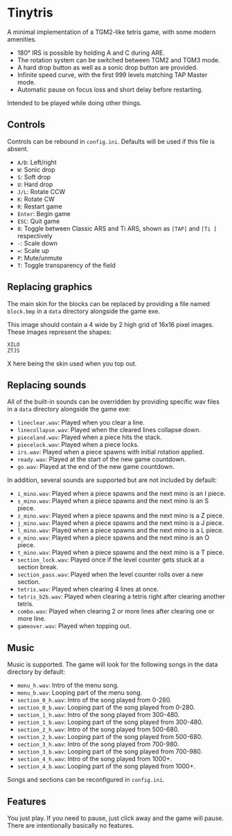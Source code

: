 # Tinytris

A minimal implementation of a TGM2-like tetris game, with some modern amenities.

- 180° IRS is possible by holding A and C during ARE.
- The rotation system can be switched between TGM2 and TGM3 mode.
- A hard drop button as well as a sonic drop button are provided.
- Infinite speed curve, with the first 999 levels matching TAP Master mode.
- Automatic pause on focus loss and short delay before restarting.

Intended to be played while doing other things.

## Controls

Controls can be rebound in `config.ini`. Defaults will be used if this file is absent.

- `A/D`: Left/right
- `W`: Sonic drop
- `S`: Soft drop
- `U`: Hard drop
- `J/L`: Rotate CCW
- `K`: Rotate CW
- `R`: Restart game
- `Enter`: Begin game
- `ESC`: Quit game
- `0`: Toggle between Classic ARS and Ti ARS, shown as `[TAP]` and `[Ti ]` respectively
- `-`: Scale down
- `=`: Scale up
- `P`: Mute/unmute
- `T`: Toggle transparency of the field

## Replacing graphics
The main skin for the blocks can be replaced by providing a file named `block.bmp` in a `data` directory alongside the game exe.

This image should contain a 4 wide by 2 high grid of 16x16 pixel images. These images represent the shapes:

```text
XILO
ZTJS
```

X here being the skin used when you top out.

## Replacing sounds
All of the built-in sounds can be overridden by providing specific wav files in a `data` directory alongside the game exe:

- `lineclear.wav`: Played when you clear a line.
- `linecollapse.wav`: Played when the cleared lines collapse down.
- `pieceland.wav`: Played when a piece hits the stack.
- `piecelock.wav`: Played when a piece locks.
- `irs.wav`: Played when a piece spawns with initial rotation applied.
- `ready.wav`: Played at the start of the new game countdown.
- `go.wav`: Played at the end of the new game countdown.

In addition, several sounds are supported but are not included by default:

- `i_mino.wav`: Played when a piece spawns and the next mino is an I piece.
- `s_mino.wav`: Played when a piece spawns and the next mino is an S piece.
- `z_mino.wav`: Played when a piece spawns and the next mino is a Z piece.
- `j_mino.wav`: Played when a piece spawns and the next mino is a J piece.
- `l_mino.wav`: Played when a piece spawns and the next mino is a L piece.
- `o_mino.wav`: Played when a piece spawns and the next mino is an O piece.
- `t_mino.wav`: Played when a piece spawns and the next mino is a T piece.
- `section_lock.wav`: Played once if the level counter gets stuck at a section break.
- `section_pass.wav`: Played when the level counter rolls over a new section.
- `tetris.wav`: Played when clearing 4 lines at once.
- `tetris_b2b.wav`: Played when clearing a tetris right after clearing another tetris.
- `combo.wav`: Played when clearing 2 or more lines after clearing one or more line.
- `gameover.wav`: Played when topping out.

## Music
Music is supported. The game will look for the following songs in the data directory by default:

- `menu_h.wav`: Intro of the menu song.
- `menu_b.wav`: Looping part of the menu song.
- `section_0_h.wav`: Intro of the song played from 0-280.
- `section_0_b.wav`: Looping part of the song played from 0-280.
- `section_1_h.wav`: Intro of the song played from 300-480.
- `section_1_b.wav`: Looping part of the song played from 300-480.
- `section_2_h.wav`: Intro of the song played from 500-680.
- `section_2_b.wav`: Looping part of the song played from 500-680.
- `section_3_h.wav`: Intro of the song played from 700-980.
- `section_3_b.wav`: Looping part of the song played from 700-980.
- `section_4_h.wav`: Intro of the song played from 1000+.
- `section_4_b.wav`: Looping part of the song played from 1000+.

Songs and sections can be reconfigured in `config.ini`.

## Features

You just play. If you need to pause, just click away and the game will pause. There are intentionally basically no features.
